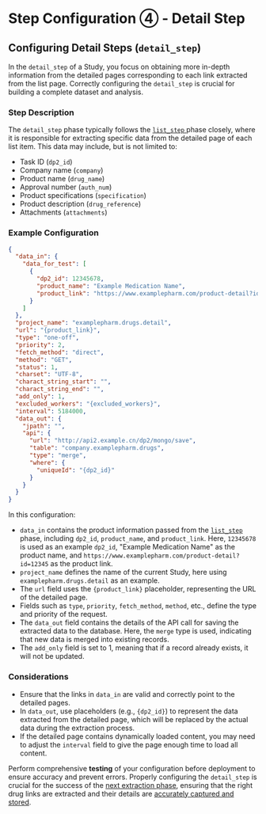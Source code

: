 # Step Configuration ④ - Detail Step

## Configuring Detail Steps (`detail_step`) 

In the `detail_step` of a Study, you focus on obtaining more in-depth information from the detailed pages corresponding to each link extracted from the list page. Correctly configuring the `detail_step` is crucial for building a complete dataset and analysis.

### Step Description

The `detail_step` phase typically follows the [`list_step` ](Jexter%20Configuration：Extract%20Page%20Information%20in%20the%20list_step%20.md)
 phase closely, where it is responsible for extracting specific data from the detailed page of each list item. This data may include, but is not limited to:

- Task ID (`dp2_id`)
- Company name (`company`)
- Product name (`drug_name`)
- Approval number (`auth_num`)
- Product specifications (`specification`)
- Product description (`drug_reference`)
- Attachments (`attachments`)


### Example Configuration



```json
{
  "data_in": {
    "data_for_test": [
      {
        "dp2_id": 12345678,
        "product_name": "Example Medication Name",
        "product_link": "https://www.examplepharm.com/product-detail?id=12345"   
      }
    ]
  },
  "project_name": "examplepharm.drugs.detail",
  "url": "{product_link}",
  "type": "one-off",
  "priority": 2,
  "fetch_method": "direct",
  "method": "GET",
  "status": 1,
  "charset": "UTF-8",
  "charact_string_start": "",
  "charact_string_end": "",
  "add_only": 1,
  "excluded_workers": "{excluded_workers}",
  "interval": 5184000,
  "data_out": {
    "jpath": "",
    "api": {
      "url": "http://api2.example.cn/dp2/mongo/save",   
      "table": "company.examplepharm.drugs",
      "type": "merge",
      "where": {
        "uniqueId": "{dp2_id}"
      }
    }
  }
}
```

In this configuration:

- `data_in` contains the product information passed from the [`list_step` ](Jexter%20Configuration：Extract%20Page%20Information%20in%20the%20list_step%20.md)
phase, including `dp2_id`, `product_name`, and `product_link`. Here, `12345678` is used as an example `dp2_id`, "Example Medication Name" as the product name, and `https://www.examplepharm.com/product-detail?id=12345` as the product link.
- `project_name` defines the name of the current Study, here using `examplepharm.drugs.detail` as an example.
- The `url` field uses the `{product_link}` placeholder, representing the URL of the detailed page.
- Fields such as `type`, `priority`, `fetch_method`, `method`, etc., define the type and priority of the request.
- The `data_out` field contains the details of the API call for saving the extracted data to the database. Here, the `merge` type is used, indicating that new data is merged into existing records.
- The `add_only` field is set to 1, meaning that if a record already exists, it will not be updated.

### Considerations

- Ensure that the links in `data_in` are valid and correctly point to the detailed pages.
- In `data_out`, use placeholders (e.g., `{dp2_id}`) to represent the data extracted from the detailed page, which will be replaced by the actual data during the extraction process.
- If the detailed page contains dynamically loaded content, you may need to adjust the `interval` field to give the page enough time to load all content.
  
Perform comprehensive **testing** of your configuration before deployment to ensure accuracy and prevent errors. Properly configuring the `detail_step` is crucial for the success of the [next extraction phase](Jexter%20Configuration：Extracting%20Drug%20Information%20in%20'detail_step'.md), ensuring that the right drug links are extracted and their details are [accurately captured and stored](API%20Configuration%20Guide%20in%20DP2.md). 
